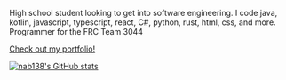 High school student looking to get into software engineering.
I code java, kotlin, javascript, typescript, react, C#, python, rust, html, css, and more.
Programmer for the FRC Team 3044

[Check out my portfolio!](https://nabdev.me)

[![nab138's GitHub stats](https://github-readme-stats.vercel.app/api?username=nab138)](https://github.com/anuraghazra/github-readme-stats)
